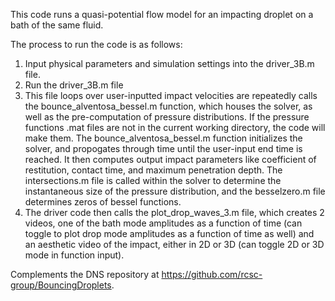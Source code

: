 This code runs a quasi-potential flow model for an impacting droplet on a bath of the same fluid.

The process to run the code is as follows:

1) Input physical parameters and simulation settings into the driver_3B.m file. 
2) Run the driver_3B.m file
3) This file loops over user-inputted impact velocities are repeatedly calls the bounce_alventosa_bessel.m function, which houses the solver, as well as the pre-computation of pressure distributions. If the pressure functions .mat files are not in the current working directory, the code will make them. The bounce_alventosa_bessel.m function initializes the solver, and propogates through time until the user-input end time is reached. It then computes output impact parameters like coefficient of restitution, contact time, and maximum penetration depth. The intersections.m file is called within the solver to determine the instantaneous size of the pressure distribution, and the besselzero.m file determines zeros of bessel functions.
4) The driver code then calls the plot_drop_waves_3.m file, which creates 2 videos, one of the bath mode amplitudes as a function of time (can toggle to plot drop mode amplitudes as a function of time as well) and an aesthetic video of the impact, either in 2D or 3D (can toggle 2D or 3D mode in function input).

Complements the DNS repository at https://github.com/rcsc-group/BouncingDroplets.
